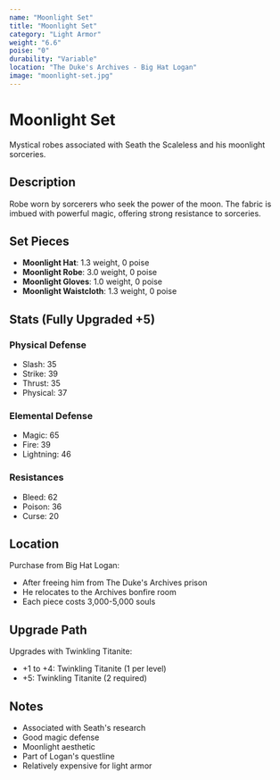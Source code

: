 ```yaml
---
name: "Moonlight Set"
title: "Moonlight Set"
category: "Light Armor"
weight: "6.6"
poise: "0"
durability: "Variable"
location: "The Duke's Archives - Big Hat Logan"
image: "moonlight-set.jpg"
---
```


# Moonlight Set

Mystical robes associated with Seath the Scaleless and his moonlight sorceries.

## Description

Robe worn by sorcerers who seek the power of the moon. The fabric is imbued with powerful magic, offering strong resistance to sorceries.

## Set Pieces

- **Moonlight Hat**: 1.3 weight, 0 poise
- **Moonlight Robe**: 3.0 weight, 0 poise
- **Moonlight Gloves**: 1.0 weight, 0 poise
- **Moonlight Waistcloth**: 1.3 weight, 0 poise

## Stats (Fully Upgraded +5)

### Physical Defense
- Slash: 35
- Strike: 39
- Thrust: 35
- Physical: 37

### Elemental Defense
- Magic: 65
- Fire: 39
- Lightning: 46

### Resistances
- Bleed: 62
- Poison: 36
- Curse: 20

## Location

Purchase from Big Hat Logan:
- After freeing him from The Duke's Archives prison
- He relocates to the Archives bonfire room
- Each piece costs 3,000-5,000 souls

## Upgrade Path

Upgrades with Twinkling Titanite:
- +1 to +4: Twinkling Titanite (1 per level)
- +5: Twinkling Titanite (2 required)

## Notes

- Associated with Seath's research
- Good magic defense
- Moonlight aesthetic
- Part of Logan's questline
- Relatively expensive for light armor
